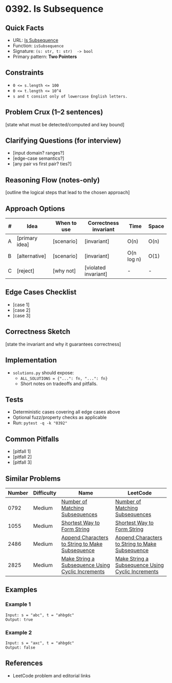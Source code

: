 # 0392. Is Subsequence

## Quick Facts

- URL: [Is Subsequence](https://leetcode.com/problems/is-subsequence/)
- Function: `isSubsequence`
- Signature: `(s: str, t: str)  -> bool`
- Primary pattern: **Two Pointers**

## Constraints

- `0 <= s.length <= 100`
- `0 <= t.length <= 10^4`
- `s and t consist only of lowercase English letters.`

## Problem Crux (1–2 sentences)

[state what must be detected/computed and key bound]

## Clarifying Questions (for interview)

- [input domain? ranges?]
- [edge-case semantics?]
- [any pair vs first pair? ties?]

## Reasoning Flow (notes-only)

[outline the logical steps that lead to the chosen approach]

## Approach Options

| # | Idea | When to use | Correctness invariant | Time | Space |
|---|------|-------------|-----------------------|------|-------|
| A | [primary idea] | [scenario] | [invariant] | O(n) | O(n) |
| B | [alternative] | [scenario] | [invariant] | O(n log n) | O(1) |
| C | [reject] | [why not] | [violated invariant] | - | - |

## Edge Cases Checklist

- [case 1]
- [case 2]
- [case 3]

## Correctness Sketch

[state the invariant and why it guarantees correctness]

## Implementation

- `solutions.py` should expose:
  - `ALL_SOLUTIONS = {"...": fn, "...": fn}`
  - Short notes on tradeoffs and pitfalls.

## Tests

- Deterministic cases covering all edge cases above
- Optional fuzz/property checks as applicable
- Run: `pytest -q -k "0392"`

## Common Pitfalls

- [pitfall 1]
- [pitfall 2]
- [pitfall 3]

## Similar Problems

| Number | Difficulty | Name | LeetCode |
|---|---|---|---|
| 0792 | Medium | [Number of Matching Subsequences](../0792-number-of-matching-subsequences/readme.md) | [Number of Matching Subsequences](https://leetcode.com/problems/number-of-matching-subsequences/) |
| 1055 | Medium | [Shortest Way to Form String](../1055-shortest-way-to-form-string/readme.md) | [Shortest Way to Form String](https://leetcode.com/problems/shortest-way-to-form-string/) |
| 2486 | Medium | [Append Characters to String to Make Subsequence](../2486-append-characters-to-string-to-make-subsequence/readme.md) | [Append Characters to String to Make Subsequence](https://leetcode.com/problems/append-characters-to-string-to-make-subsequence/) |
| 2825 | Medium | [Make String a Subsequence Using Cyclic Increments](../2825-make-string-a-subsequence-using-cyclic-increments/readme.md) | [Make String a Subsequence Using Cyclic Increments](https://leetcode.com/problems/make-string-a-subsequence-using-cyclic-increments/) |

## Examples

### Example 1

```text
Input: s = "abc", t = "ahbgdc"
Output: true
```

### Example 2

```text
Input: s = "axc", t = "ahbgdc"
Output: false
```

## References

- LeetCode problem and editorial links
